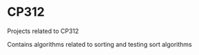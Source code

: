 # CP312
Projects related to CP312

Contains algorithms related to sorting and testing sort algorithms

